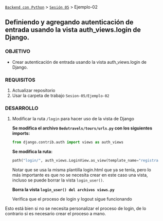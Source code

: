[`Backend con Python`](../../Readme.md) > [`Sesión 05`](../Readme.md) > Ejemplo-02
## Definiendo y agregando autenticación de entrada usando la vista auth_views.login de Django.

### OBJETIVO
- Crear autenticación de entrada usando la vista auth_views.login de Django.

### REQUISITOS
1. Actualizar repositorio
1. Usar la carpeta de trabajo `Sesion-05/Ejemplo-02`

### DESARROLLO
1. Modificar la ruta `/login` para hacer uso de la vista de Django

   __Se modifica el archivo `Bedutravels/tours/urls.py` con los siguientes imports:__
   ```python
   from django.contrib.auth import views as auth_views
   ```

   __Se modifica la ruta:__
   ```python
   path("login/", auth_views.LoginView.as_view(template_name="registration/login.html"), name="login"),
   ```
   Notar que se usa la misma plantilla login.html que ya se tenía, pero lo más importante es que no se necesita crear en este caso una vista, incluso se puede borrar la vista `login_user()`.

   __Borra la vista `login_user() del archivos views.py`__

    Verifica que el proceso de login y logout sigue funcionando

Esto está bien si no se necesita personalizar el proceso de login, de lo contrario si es necesario crear el proceso a mano.
